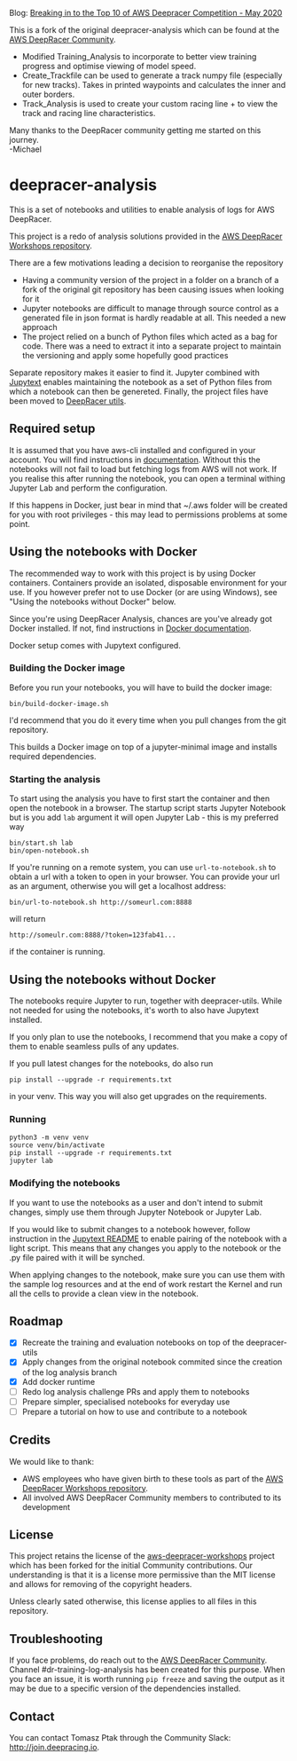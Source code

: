 Blog: [Breaking in to the Top 10 of AWS Deepracer Competition - May 2020](https://mickqg.github.io/DeepracerBlog/)

This is a fork of the original deepracer-analysis which can be found at the [AWS DeepRacer Community](https://github.com/aws-deepracer-community/deepracer-analysis).

* Modified Training_Analysis to incorporate to better view training progress and optimise viewing of model speed.
* Create_Trackfile can be used to generate a track numpy file (especially for new tracks). Takes in printed waypoints and calculates the inner and outer borders.
* Track_Analysis is used to create your custom racing line + to view the track and racing line characteristics.

Many thanks to the DeepRacer community getting me started on this journey.  
-Michael

# deepracer-analysis

This is a set of notebooks and utilities to enable analysis of logs for AWS DeepRacer.

This project is a redo of analysis solutions provided in the
[AWS DeepRacer Workshops repository](https://github.com/aws-samples/aws-deepracer-workshops).

There are a few motivations leading a decision to reorganise the repository
* Having a community version of the project in a folder on a branch of a fork
of the original git repository has been causing issues when looking for it
* Jupyter notebooks are difficult to manage through source control as a generated file in
json format is hardly readable at all. This needed a new approach
* The project relied on a bunch of Python files which acted as a bag for code. There was
a need to extract it into a separate project to maintain the versioning and apply some
hopefully good practices

Separate repository makes it easier to find it. Jupyter combined with
[Jupytext](https://github.com/mwouts/jupytext) enables maintaining the notebook as
a set of Python files from which a notebook can then be genereted.
Finally, the project files have been moved to
[DeepRacer utils](https://github.com/aws-deepracer-community/deepracer-utils).

## Required setup

It is assumed that you have aws-cli installed and configured in your account.
You will find instructions in [documentation](https://docs.aws.amazon.com/cli/latest/userguide/cli-chap-configure.html).
Without this the notebooks will not fail to load but fetching logs from AWS
will not work. If you realise this after running the notebook, you can open
a terminal withing Jupyter Lab and perform the configuration.

If this happens in Docker, just bear in mind that ~/.aws folder will be created
for you with root privileges - this may lead to permissions problems at some point.

## Using the notebooks with Docker

The recommended way to work with this project is by using Docker containers. Containers
provide an isolated, disposable environment for your use. If you however prefer not to use
Docker (or are using Windows), see "Using the notebooks without Docker" below.

Since you're using DeepRacer Analysis, chances are you've already got Docker installed.
If not, find instructions in [Docker documentation](https://docs.docker.com/install/).

Docker setup comes with Jupytext configured.

### Building the Docker image

Before you run your notebooks, you will have to build the docker image:
```
bin/build-docker-image.sh
```
I'd recommend that you do it every time when you pull changes from the git repository.

This builds a Docker image on top of a jupyter-minimal image and installs required dependencies.

### Starting the analysis

To start using the analysis you have to first start the container and then open the notebook
in a browser. The startup script starts Jupyter Notebook but is you add `lab` argument
it will open Jupyter Lab - this is my preferred way
```
bin/start.sh lab
bin/open-notebook.sh
```
If you're running on a remote system, you can use `url-to-notebook.sh` to obtain a url with
a token to open in your browser. You can provide your url as an argument, otherwise you will
get a localhost address:
```
bin/url-to-notebook.sh http://someurl.com:8888
```
will return
```
http://someulr.com:8888/?token=123fab41...
```
if the container is running.

## Using the notebooks without Docker

The notebooks require Jupyter to run, together with deepracer-utils. While not needed
for using the notebooks, it's worth to also have Jupytext installed.

If you only plan to use the notebooks, I recommend that you make a copy of them to enable
seamless pulls of any updates.

If you pull latest changes for the notebooks, do also run
```
pip install --upgrade -r requirements.txt
```
in your venv. This way you will also get upgrades on the requirements.

### Running
```
python3 -m venv venv
source venv/bin/activate
pip install --upgrade -r requirements.txt
jupyter lab
```

### Modifying the notebooks
If you want to use the notebooks as a user and don't intend to submit changes,
simply use them through Jupyter Notebook or Jupyter Lab.

If you would like to submit changes to a notebook however, follow instruction in the
[Jupytext README](https://github.com/mwouts/jupytext) to enable pairing of the notebook
with a light script. This means that any changes you apply to the notebook or the .py
file paired with it will be synched.

When applying changes to the notebook, make sure you can use them with the sample log
resources and at the end of work restart the Kernel and run all the cells to provide
a clean view in the notebook.

## Roadmap
* [x] Recreate the training and evaluation notebooks on top of the deepracer-utils
* [x] Apply changes from the original notebook commited since the creation of the log analysis branch
* [x] Add docker runtime
* [ ] Redo log analysis challenge PRs and apply them to notebooks
* [ ] Prepare simpler, specialised notebooks for everyday use
* [ ] Prepare a tutorial on how to use and contribute to a notebook

## Credits
We would like to thank:
* AWS employees who have given birth to these tools as part of the
[AWS DeepRacer Workshops repository](https://github.com/aws-samples/aws-deepracer-workshops).
* All involved AWS DeepRacer Community members to contributed to its development

## License
This project retains the license of the 
[aws-deepracer-workshops](https://github.com/aws-samples/aws-deepracer-workshops)
project which has been forked for the initial Community contributions.
Our understanding is that it is a license more permissive than the MIT license
and allows for removing of the copyright headers.

Unless clearly sated otherwise, this license applies to all files in this repository.

## Troubleshooting

If you face problems, do reach out to the [AWS DeepRacer Community](http://join.deepracing.io).
Channel #dr-training-log-analysis has been created for this purpose.
When you face an issue, it is worth running `pip freeze` and saving the output as it may be
due to a specific version of the dependencies installed.

## Contact
You can contact Tomasz Ptak through the Community Slack: http://join.deepracing.io.

